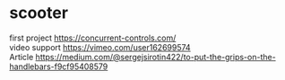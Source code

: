 # scooter
first project https://concurrent-controls.com/
<br>
video support https://vimeo.com/user162699574
<br>
Article https://medium.com/@sergejsirotin422/to-put-the-grips-on-the-handlebars-f9cf95408579
